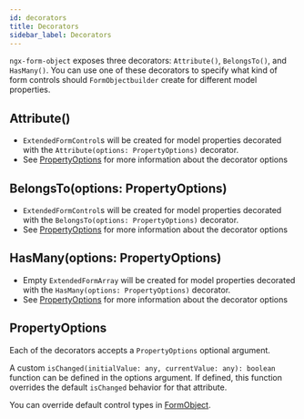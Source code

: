 ```yaml
---
id: decorators
title: Decorators
sidebar_label: Decorators
---
```


`ngx-form-object` exposes three decorators: `Attribute()`, `BelongsTo()`, and `HasMany()`.
You can use one of these decorators to specify what kind of form controls should `FormObjectbuilder` create for different model properties.

## Attribute()

* `ExtendedFormControl`s will be created for model properties decorated with the `Attribute(options: PropertyOptions)` decorator.
* See [PropertyOptions](#propertyoptions) for more information about the decorator options

## BelongsTo(options: PropertyOptions)

* `ExtendedFormControl`s will be created for model properties decorated with the `BelongsTo(options: PropertyOptions)` decorator.
* See [PropertyOptions](#propertyoptions) for more information about the decorator options

## HasMany(options: PropertyOptions)

* Empty `ExtendedFormArray` will be created for model properties decorated with the `HasMany(options: PropertyOptions)` decorator.
* See [PropertyOptions](#propertyoptions) for more information about the decorator options

## PropertyOptions
Each of the decorators accepts a `PropertyOptions` optional argument.

A custom `isChanged(initialValue: any, currentValue: any): boolean` function can be defined in the options argument. If defined, this function overrides the default `isChanged` behavior for that attribute.

You can override default control types in [FormObject](form-object.md).
